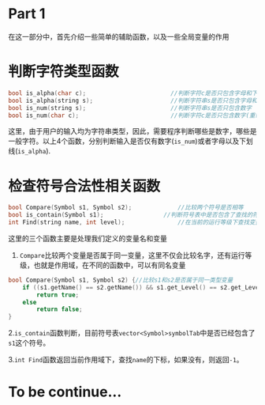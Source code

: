 # Part 1

在这一部分中，首先介绍一些简单的辅助函数，以及一些全局变量的作用
# 判断字符类型函数
 ```C
bool is_alpha(char c);						  //判断字符c是否只包含字母和下划线
bool is_alpha(string s);					  //判断字符串s是否只包含字母和下划线(重载)
bool is_num(string s);						  //判断字符串s是否只包含数字
bool is_num(char c);						  //判断字符c是否只包含数字(重载)
 ```
 这里，由于用户的输入均为字符串类型，因此，需要程序判断哪些是数字，哪些是一般字符。以上4个函数，分别判断输入是否仅有数字(`is_num`)或者字母以及下划线(`is_alpha`).
 # 检查符号合法性相关函数
 
 ```C
bool Compare(Symbol s1, Symbol s2);				//比较两个符号是否相等
bool is_contain(Symbol s1);					//判断符号表中是否包含了查找的符号
int Find(string name, int level);				//在当前的运行等级下查找变量名name
 ```
这里的三个函数主要是处理我们定义的变量名和变量
1. `Compare`比较两个变量是否属于同一变量，这里不仅会比较名字，还有运行等级，也就是作用域，在不同的函数中，可以有同名变量
``` C
bool Compare(Symbol s1, Symbol s2) {//比较s1和s2是否属于同一类型变量
	if ((s1.getName() == s2.getName()) && s1.get_Level() == s2.get_Level())
		return true;
	else
		return false;
}
```
2.`is_contain`函数判断，目前符号表`vector<Symbol>symbolTab`中是否已经包含了`s1`这个符号。

3.`int Find`函数返回当前作用域下，查找`name`的下标，如果没有，则返回`-1`。

# To be continue...

